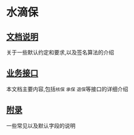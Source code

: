 # 水滴保

## [文档说明](文档说明)

关于一些默认约定和要求,以及签名算法的介绍

## [业务接口](业务接口)

本文档主要内容,包括`核保` `承保` `退保`等接口的详细介绍

## [附录](附录)

一些常见以及默认字段的说明
